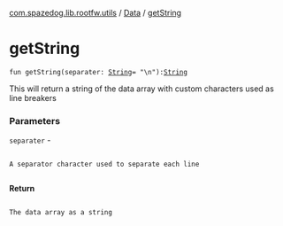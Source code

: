 [com.spazedog.lib.rootfw.utils](../index.md) / [Data](index.md) / [getString](.)

# getString

`fun getString(separater: `[`String`](https://kotlinlang.org/api/latest/jvm/stdlib/kotlin/-string/index.html)` = "\n"): `[`String`](https://kotlinlang.org/api/latest/jvm/stdlib/kotlin/-string/index.html)

This will return a string of the data array with custom characters used as line breakers

### Parameters

`separater` -

```

```
    A separator character used to separate each line
```

```

**Return**

```

```
    The data array as a string
```

```

